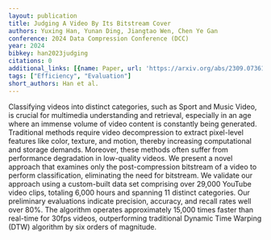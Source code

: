 ```yaml
---
layout: publication
title: Judging A Video By Its Bitstream Cover
authors: Yuxing Han, Yunan Ding, Jiangtao Wen, Chen Ye Gan
conference: 2024 Data Compression Conference (DCC)
year: 2024
bibkey: han2023judging
citations: 0
additional_links: [{name: Paper, url: 'https://arxiv.org/abs/2309.07361'}]
tags: ["Efficiency", "Evaluation"]
short_authors: Han et al.
---
```

Classifying videos into distinct categories, such as Sport and Music Video,
is crucial for multimedia understanding and retrieval, especially in an age
where an immense volume of video content is constantly being generated.
Traditional methods require video decompression to extract pixel-level features
like color, texture, and motion, thereby increasing computational and storage
demands. Moreover, these methods often suffer from performance degradation in
low-quality videos. We present a novel approach that examines only the
post-compression bitstream of a video to perform classification, eliminating
the need for bitstream. We validate our approach using a custom-built data set
comprising over 29,000 YouTube video clips, totaling 6,000 hours and spanning
11 distinct categories. Our preliminary evaluations indicate precision,
accuracy, and recall rates well over 80%. The algorithm operates approximately
15,000 times faster than real-time for 30fps videos, outperforming traditional
Dynamic Time Warping (DTW) algorithm by six orders of magnitude.
